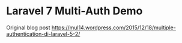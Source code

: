 # Laravel 7 Multi-Auth Demo

Original blog post https://mul14.wordpress.com/2015/12/18/multiple-authentication-di-laravel-5-2/
